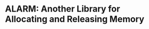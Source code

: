 ALARM: Another Library for Allocating and Releasing Memory
==========================================================
